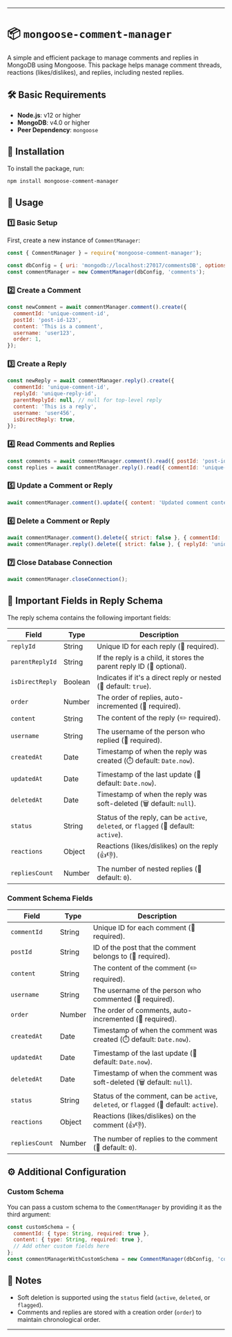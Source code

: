 

---

# 📦 `mongoose-comment-manager` 

A simple and efficient package to manage comments and replies in MongoDB using Mongoose. This package helps manage comment threads, reactions (likes/dislikes), and replies, including nested replies.

## 🛠️ **Basic Requirements**
- **Node.js**: v12 or higher
- **MongoDB**: v4.0 or higher
- **Peer Dependency**: `mongoose`

## 🔗 **Installation**

To install the package, run:

```bash
npm install mongoose-comment-manager
```

## 🚀 **Usage**

### 1️⃣ **Basic Setup**

First, create a new instance of `CommentManager`:

```javascript
const { CommentManager } = require('mongoose-comment-manager');

const dbConfig = { uri: 'mongodb://localhost:27017/commentsDB', options: {} };
const commentManager = new CommentManager(dbConfig, 'comments');
```

### 2️⃣ **Create a Comment**

```javascript
const newComment = await commentManager.comment().create({
  commentId: 'unique-comment-id',
  postId: 'post-id-123',
  content: 'This is a comment',
  username: 'user123',
  order: 1,
});
```

### 3️⃣ **Create a Reply**

```javascript
const newReply = await commentManager.reply().create({
  commentId: 'unique-comment-id',
  replyId: 'unique-reply-id',
  parentReplyId: null, // null for top-level reply
  content: 'This is a reply',
  username: 'user456',
  isDirectReply: true,
});
```

### 4️⃣ **Read Comments and Replies**

```javascript
const comments = await commentManager.comment().read({ postId: 'post-id-123' });
const replies = await commentManager.reply().read({ commentId: 'unique-comment-id' });
```

### 5️⃣ **Update a Comment or Reply**

```javascript
await commentManager.comment().update({ content: 'Updated comment content' }, { commentId: 'unique-comment-id' });
```

### 6️⃣ **Delete a Comment or Reply**

```javascript
await commentManager.comment().delete({ strict: false }, { commentId: 'unique-comment-id' });
await commentManager.reply().delete({ strict: false }, { replyId: 'unique-reply-id', commentId: 'unique-comment-id' });
```

### 7️⃣ **Close Database Connection**

```javascript
await commentManager.closeConnection();
```

## 🔑 **Important Fields in Reply Schema**

The reply schema contains the following important fields:

| Field             | Type      | Description                                                                 |
|-------------------|-----------|-----------------------------------------------------------------------------|
| `replyId`         | String    | Unique ID for each reply (🔑 required).                                      |
| `parentReplyId`   | String    | If the reply is a child, it stores the parent reply ID (📜 optional).       |
| `isDirectReply`   | Boolean   | Indicates if it's a direct reply or nested (🔗 default: `true`).            |
| `order`           | Number    | The order of replies, auto-incremented (🔢 required).                        |
| `content`         | String    | The content of the reply (✏️ required).                                      |
| `username`        | String    | The username of the person who replied (👤 required).                         |
| `createdAt`       | Date      | Timestamp of when the reply was created (⏱️ default: `Date.now`).            |
| `updatedAt`       | Date      | Timestamp of the last update (🔄 default: `Date.now`).                       |
| `deletedAt`       | Date      | Timestamp of when the reply was soft-deleted (🗑️ default: `null`).          |
| `status`          | String    | Status of the reply, can be `active`, `deleted`, or `flagged` (🚨 default: `active`). |
| `reactions`       | Object    | Reactions (likes/dislikes) on the reply (👍👎).                               |
| `repliesCount`    | Number    | The number of nested replies (🔢 default: `0`).                             |

### **Comment Schema Fields**

| Field             | Type      | Description                                                                 |
|-------------------|-----------|-----------------------------------------------------------------------------|
| `commentId`       | String    | Unique ID for each comment (🔑 required).                                    |
| `postId`          | String    | ID of the post that the comment belongs to (📜 required).                    |
| `content`         | String    | The content of the comment (✏️ required).                                   |
| `username`        | String    | The username of the person who commented (👤 required).                      |
| `order`           | Number    | The order of comments, auto-incremented (🔢 required).                       |
| `createdAt`       | Date      | Timestamp of when the comment was created (⏱️ default: `Date.now`).          |
| `updatedAt`       | Date      | Timestamp of the last update (🔄 default: `Date.now`).                       |
| `deletedAt`       | Date      | Timestamp of when the comment was soft-deleted (🗑️ default: `null`).        |
| `status`          | String    | Status of the comment, can be `active`, `deleted`, or `flagged` (🚨 default: `active`). |
| `reactions`       | Object    | Reactions (likes/dislikes) on the comment (👍👎).                             |
| `repliesCount`    | Number    | The number of replies to the comment (🔢 default: `0`).                      |

## ⚙️ **Additional Configuration**

### Custom Schema

You can pass a custom schema to the `CommentManager` by providing it as the third argument:

```javascript
const customSchema = {
  commentId: { type: String, required: true },
  content: { type: String, required: true },
  // Add other custom fields here
};
const commentManagerWithCustomSchema = new CommentManager(dbConfig, 'comments', customSchema);
```

## 🚨 **Notes**
- Soft deletion is supported using the `status` field (`active`, `deleted`, or `flagged`).
- Comments and replies are stored with a creation order (`order`) to maintain chronological order.

---
